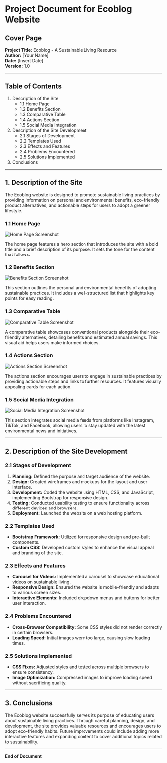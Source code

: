 # Project Document for Ecoblog Website

## Cover Page

**Project Title:** Ecoblog - A Sustainable Living Resource  
**Author:** [Your Name]  
**Date:** [Insert Date]  
**Version:** 1.0  

---

## Table of Contents

1. Description of the Site
   - 1.1 Home Page
   - 1.2 Benefits Section
   - 1.3 Comparative Table
   - 1.4 Actions Section
   - 1.5 Social Media Integration
2. Description of the Site Development
   - 2.1 Stages of Development
   - 2.2 Templates Used
   - 2.3 Effects and Features
   - 2.4 Problems Encountered
   - 2.5 Solutions Implemented
3. Conclusions

---

## 1. Description of the Site

The Ecoblog website is designed to promote sustainable living practices by providing information on personal and environmental benefits, eco-friendly product alternatives, and actionable steps for users to adopt a greener lifestyle.

### 1.1 Home Page
![Home Page Screenshot](screenshot_example)

The home page features a hero section that introduces the site with a bold title and a brief description of its purpose. It sets the tone for the content that follows.

### 1.2 Benefits Section
![Benefits Section Screenshot](screenshot_example)

This section outlines the personal and environmental benefits of adopting sustainable practices. It includes a well-structured list that highlights key points for easy reading.

### 1.3 Comparative Table
![Comparative Table Screenshot](screenshot_example)

A comparative table showcases conventional products alongside their eco-friendly alternatives, detailing benefits and estimated annual savings. This visual aid helps users make informed choices.

### 1.4 Actions Section
![Actions Section Screenshot](screenshot_example)

The actions section encourages users to engage in sustainable practices by providing actionable steps and links to further resources. It features visually appealing cards for each action.

### 1.5 Social Media Integration
![Social Media Integration Screenshot](screenshot_example)

This section integrates social media feeds from platforms like Instagram, TikTok, and Facebook, allowing users to stay updated with the latest environmental news and initiatives.

---

## 2. Description of the Site Development

### 2.1 Stages of Development
1. **Planning:** Defined the purpose and target audience of the website.
2. **Design:** Created wireframes and mockups for the layout and user interface.
3. **Development:** Coded the website using HTML, CSS, and JavaScript, implementing Bootstrap for responsive design.
4. **Testing:** Conducted usability testing to ensure functionality across different devices and browsers.
5. **Deployment:** Launched the website on a web hosting platform.

### 2.2 Templates Used
- **Bootstrap Framework:** Utilized for responsive design and pre-built components.
- **Custom CSS:** Developed custom styles to enhance the visual appeal and branding of the site.

### 2.3 Effects and Features
- **Carousel for Videos:** Implemented a carousel to showcase educational videos on sustainable living.
- **Responsive Design:** Ensured the website is mobile-friendly and adapts to various screen sizes.
- **Interactive Elements:** Included dropdown menus and buttons for better user interaction.

### 2.4 Problems Encountered
- **Cross-Browser Compatibility:** Some CSS styles did not render correctly in certain browsers.
- **Loading Speed:** Initial images were too large, causing slow loading times.

### 2.5 Solutions Implemented
- **CSS Fixes:** Adjusted styles and tested across multiple browsers to ensure consistency.
- **Image Optimization:** Compressed images to improve loading speed without sacrificing quality.

---

## 3. Conclusions

The Ecoblog website successfully serves its purpose of educating users about sustainable living practices. Through careful planning, design, and development, the site provides valuable resources and encourages users to adopt eco-friendly habits. Future improvements could include adding more interactive features and expanding content to cover additional topics related to sustainability.

---

**End of Document**